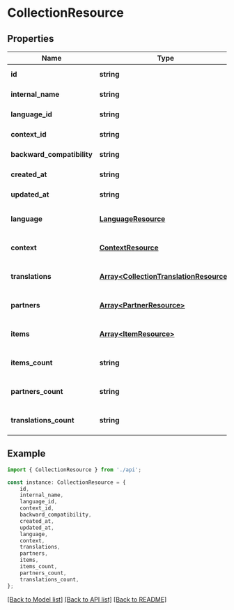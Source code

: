 # CollectionResource


## Properties

Name | Type | Description | Notes
------------ | ------------- | ------------- | -------------
**id** | **string** |  | [default to undefined]
**internal_name** | **string** |  | [default to undefined]
**language_id** | **string** |  | [default to undefined]
**context_id** | **string** |  | [default to undefined]
**backward_compatibility** | **string** |  | [default to undefined]
**created_at** | **string** |  | [default to undefined]
**updated_at** | **string** |  | [default to undefined]
**language** | [**LanguageResource**](LanguageResource.md) | Relationships | [optional] [default to undefined]
**context** | [**ContextResource**](ContextResource.md) |  | [optional] [default to undefined]
**translations** | [**Array&lt;CollectionTranslationResource&gt;**](CollectionTranslationResource.md) |  | [optional] [default to undefined]
**partners** | [**Array&lt;PartnerResource&gt;**](PartnerResource.md) |  | [optional] [default to undefined]
**items** | [**Array&lt;ItemResource&gt;**](ItemResource.md) |  | [optional] [default to undefined]
**items_count** | **string** | Computed attributes | [optional] [default to undefined]
**partners_count** | **string** |  | [optional] [default to undefined]
**translations_count** | **string** |  | [optional] [default to undefined]

## Example

```typescript
import { CollectionResource } from './api';

const instance: CollectionResource = {
    id,
    internal_name,
    language_id,
    context_id,
    backward_compatibility,
    created_at,
    updated_at,
    language,
    context,
    translations,
    partners,
    items,
    items_count,
    partners_count,
    translations_count,
};
```

[[Back to Model list]](../README.md#documentation-for-models) [[Back to API list]](../README.md#documentation-for-api-endpoints) [[Back to README]](../README.md)
